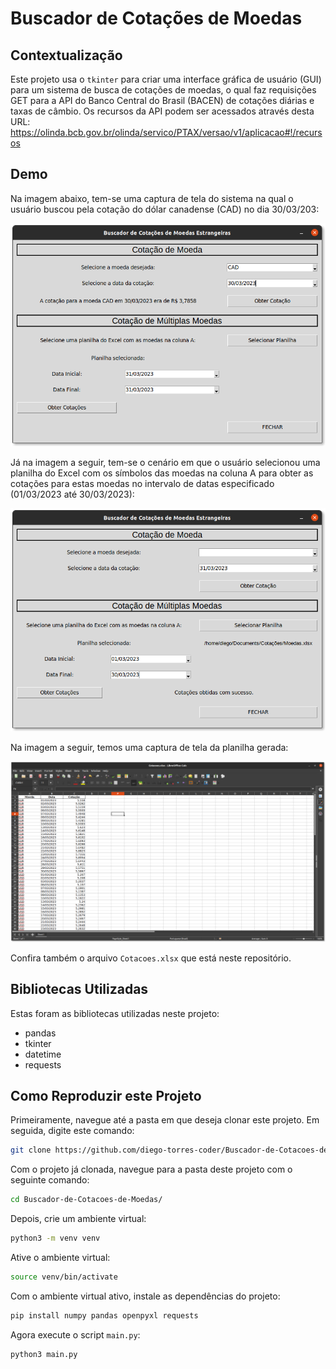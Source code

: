 # Buscador de Cotações de Moedas

## Contextualização

Este projeto usa o `tkinter` para criar uma interface gráfica de usuário (GUI) para um sistema de busca de cotações de moedas, o qual faz requisições GET para a API do Banco Central do Brasil (BACEN) de cotações diárias e taxas de câmbio. Os recursos da API podem ser acessados através desta URL: https://olinda.bcb.gov.br/olinda/servico/PTAX/versao/v1/aplicacao#!/recursos


## Demo

Na imagem abaixo, tem-se uma captura de tela do sistema na qual o usuário buscou pela cotação do dólar canadense (CAD) no dia 30/03/203:

![Captura de Tela do Sistema](/sistema-buscador-cotacoes.png "Captura de Tela do Sistema para Cotação de uma Moeda")


Já na imagem a seguir, tem-se o cenário em que o usuário selecionou uma planilha do Excel com os símbolos das moedas na coluna A para obter as cotações para estas moedas no intervalo de datas especificado (01/03/2023 até 30/03/2023):

![Captura de Tela do Sistema](/sistema-busca-cotacoes.png "Captura de Tela do Sistema para Cotações de Diversas Moedas")

Na imagem a seguir, temos uma captura de tela da planilha gerada:

![Captura de Tela da Planilha](/planilha-cotacoes.png "Captura de Tela da Planilha Gerada")

Confira também o arquivo `Cotacoes.xlsx` que está neste repositório.

## Bibliotecas Utilizadas

Estas foram as bibliotecas utilizadas neste projeto:

- pandas
- tkinter
- datetime
- requests

## Como Reproduzir este Projeto

Primeiramente, navegue até a pasta em que deseja clonar este projeto. Em seguida, digite este comando:

```bash
git clone https://github.com/diego-torres-coder/Buscador-de-Cotacoes-de-Moedas.git
```

Com o projeto já clonada, navegue para a pasta deste projeto com o seguinte comando:

```bash
cd Buscador-de-Cotacoes-de-Moedas/
```
Depois, crie um ambiente virtual:

```bash
python3 -m venv venv
```

Ative o ambiente virtual:

```bash
source venv/bin/activate
```

Com o ambiente virtual ativo, instale as dependências do projeto:

```bash
pip install numpy pandas openpyxl requests
```

Agora execute o script `main.py`:

```bash
python3 main.py
```


